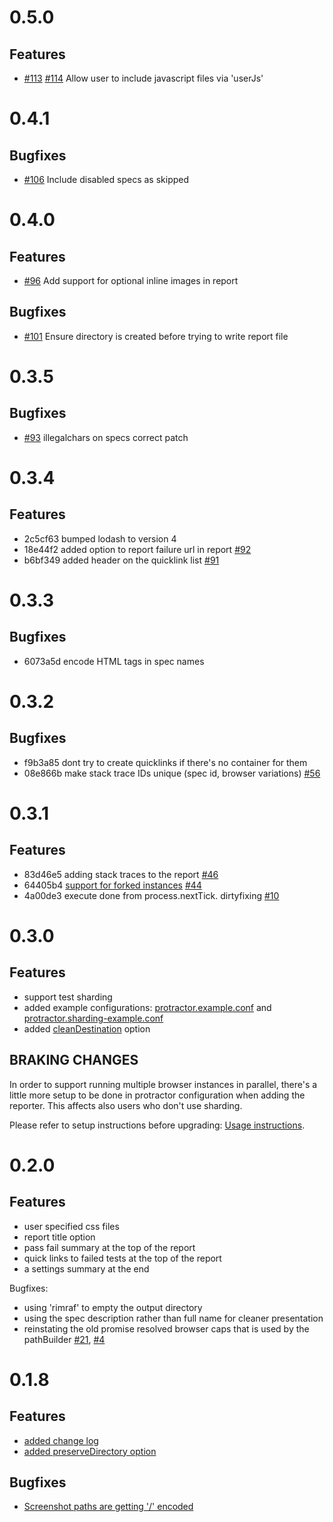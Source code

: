 # 0.5.0

## Features

- [#113](https://github.com/mlison/protractor-jasmine2-screenshot-reporter/issues/113) [#114](https://github.com/mlison/protractor-jasmine2-screenshot-reporter/pull/114) Allow user to include javascript files via 'userJs'

# 0.4.1

## Bugfixes

- [#106](https://github.com/mlison/protractor-jasmine2-screenshot-reporter/pull/106) Include disabled specs as skipped

# 0.4.0

## Features

- [#96](https://github.com/mlison/protractor-jasmine2-screenshot-reporter/pull/96) Add support for optional inline images in report

## Bugfixes

- [#101](https://github.com/mlison/protractor-jasmine2-screenshot-reporter/pull/101) Ensure directory is created before trying to write report file

# 0.3.5

## Bugfixes

- [#93](https://github.com/mlison/protractor-jasmine2-screenshot-reporter/pull/93) illegalchars on specs correct patch

# 0.3.4

## Features

- 2c5cf63 bumped lodash to version 4
- 18e44f2 added option to report failure url in report [#92](https://github.com/mlison/protractor-jasmine2-screenshot-reporter/pull/92)
- b6bf349 added header on the quicklink list [#91](https://github.com/mlison/protractor-jasmine2-screenshot-reporter/pull/91)

# 0.3.3

## Bugfixes

- 6073a5d encode HTML tags in spec names

# 0.3.2

## Bugfixes

- f9b3a85 dont try to create quicklinks if there's no container for them
- 08e866b make stack trace IDs unique (spec id, browser variations) [#56](https://github.com/mlison/protractor-jasmine2-screenshot-reporter/issues/56)

# 0.3.1

## Features

- 83d46e5 adding stack traces to the report [#46](https://github.com/mlison/protractor-jasmine2-screenshot-reporter/issues/46)
- 64405b4 [support for forked instances](https://github.com/mlison/protractor-jasmine2-screenshot-reporter/blob/master/README.md#forked-browser-instances) [#44](https://github.com/mlison/protractor-jasmine2-screenshot-reporter/issues/44)
- 4a00de3 execute done from process.nextTick. dirtyfixing [#10](https://github.com/mlison/protractor-jasmine2-screenshot-reporter/issues/10)

# 0.3.0

## Features
- support test sharding
- added example configurations: [protractor.example.conf](https://github.com/mlison/protractor-jasmine2-screenshot-reporter/blob/master/docs/protractor.example.conf) and [protractor.sharding-example.conf](https://github.com/mlison/protractor-jasmine2-screenshot-reporter/blob/master/docs/protractor.sharding-example.conf)
- added [cleanDestination](https://github.com/mlison/protractor-jasmine2-screenshot-reporter/blob/master/README.md#clean-destination-directory-optional) option

## BRAKING CHANGES
In order to support running multiple browser instances in parallel, there's a little more setup to be done in protractor configuration when adding the reporter. This affects also users who don't use sharding.

Please refer to setup instructions before upgrading: [Usage instructions](https://github.com/mlison/protractor-jasmine2-screenshot-reporter#usage).

# 0.2.0

## Features
- user specified css files
- report title option
- pass fail summary at the top of the report
- quick links to failed tests at the top of the report
- a settings summary at the end

Bugfixes:
- using 'rimraf' to empty the output directory
- using the spec description rather than full name for cleaner presentation
- reinstating the old promise resolved browser caps that is used by the pathBuilder [#21](https://github.com/mlison/protractor-jasmine2-screenshot-reporter/issues/21), [#4](https://github.com/mlison/protractor-jasmine2-screenshot-reporter/issues/4)

# 0.1.8

## Features

- [added change log](https://github.com/mlison/protractor-jasmine2-screenshot-reporter/commit/c56a9d935180883b0555523c4ab3b61395ae4ff3)
- [added preserveDirectory option](https://github.com/mlison/protractor-jasmine2-screenshot-reporter/pull/19)

## Bugfixes

- [Screenshot paths are getting '/' encoded](https://github.com/mlison/protractor-jasmine2-screenshot-reporter/issues/31)

